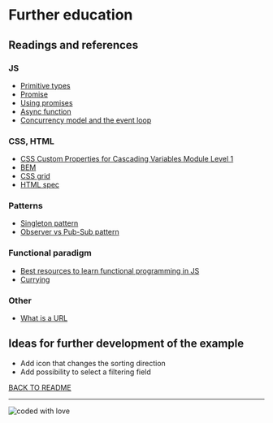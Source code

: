# Further education

## Readings and references

### JS

- [Primitive types](https://developer.mozilla.org/en-US/docs/Glossary/Primitive)
- [Promise](https://developer.mozilla.org/en-US/docs/Web/JavaScript/Reference/Global_Objects/Promise)
- [Using promises](https://developer.mozilla.org/en-US/docs/Web/JavaScript/Guide/Using_promises)
- [Async function](https://developer.mozilla.org/en-US/docs/Web/JavaScript/Reference/Statements/async_function)
- [Concurrency model and the event loop](https://developer.mozilla.org/en-US/docs/Web/JavaScript/EventLoop)

### CSS, HTML

- [CSS Custom Properties for Cascading Variables Module Level 1](https://drafts.csswg.org/css-variables/)
- [BEM](http://getbem.com/naming/)
- [CSS grid](https://css-tricks.com/snippets/css/complete-guide-grid/)
- [HTML spec](https://html.spec.whatwg.org/)

### Patterns

- [Singleton pattern](https://en.wikipedia.org/wiki/Singleton_pattern)
- [Observer vs Pub-Sub pattern](https://hackernoon.com/observer-vs-pub-sub-pattern-50d3b27f838c)

### Functional paradigm

- [Best resources to learn functional programming in JS](https://medium.com/dailyjs/best-resources-to-learn-functional-programming-in-javascript-39a6dea5cd7d)
- [Currying](https://javascript.info/currying-partials)

### Other

- [What is a URL](https://developer.mozilla.org/en-US/docs/Learn/Common_questions/What_is_a_URL)

## Ideas for further development of the example

- Add icon that changes the sorting direction
- Add possibility to select a filtering field

[BACK TO README](../README.md#-WarsawJS---JS-intermediate)

---

![coded with love](https://img.shields.io/static/v1?label=coded%20with&message=love&color=a53860)
